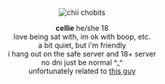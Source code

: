 <p align="center">
  <img src="https://cdn.donmai.us/original/8b/98/__chii_chobits__8b9895e1dc3e2ee1b4ffa689c63bc851.gif"] alt="chii chobits"/>
</p>
<p align="center"> <b>cellie</b> he/she 18<br>
love being sat with, im ok with boop, etc.<br>
a bit quiet, but i'm friendly<br>
i hang out on the safe server and 18+ server<br>
no dni just be normal ^_^<br>
  unfortunately related to <a href= "https://rentry.co/shapeofvoice">this guy</a></p>
